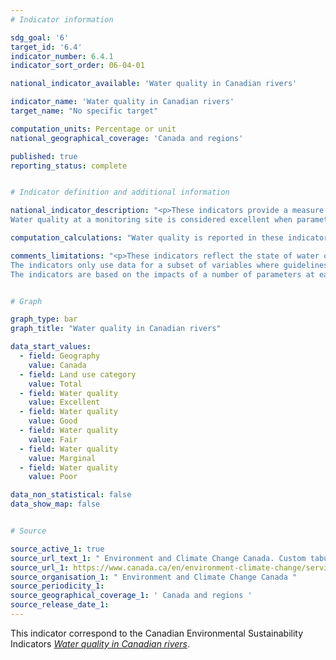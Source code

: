 ```yaml
---
# Indicator information

sdg_goal: '6'
target_id: '6.4'
indicator_number: 6.4.1
indicator_sort_order: 06-04-01

national_indicator_available: 'Water quality in Canadian rivers'

indicator_name: 'Water quality in Canadian rivers'
target_name: "No specific target"

computation_units: Percentage or unit
national_geographical_coverage: 'Canada and regions'

published: true
reporting_status: complete


# Indicator definition and additional information

national_indicator_description: "<p>These indicators provide a measure of the ability of river water across Canada to support plants and animals. At each monitoring site, specific water quality data are compared to water quality guidelines to create a rating for the site. If measured water quality remains within the guidelines, it can maintain a healthy ecosystem.<br><br>
Water quality at a monitoring site is considered excellent when parameters in a river almost always meet their guidelines. Conversely, water quality is rated poor when parameters usually do not meet their guidelines, sometimes by a wide margin. ((<em>Environment and climate change Canada (ECCC)</em>)</p>"

computation_calculations: "Water quality is reported in these indicators by measuring a number of chemical and physical properties (parameters) in water. The results for each parameter are compared to its water quality guideline. (<em>ECCC</em>)"

comments_limitations: "<p>These indicators reflect the state of water quality in rivers in southern Canada. Northern Canada is under-represented.<br><br>
The indicators only use data for a subset of variables where guidelines exist. They do not cover all potential water quality issues in Canada.<br><br>
The indicators are based on the impacts of a number of parameters at each site. These concentrations do not show the effect of spills or other transient events unless samples were collected right after the spill happened or their effect on water quality is long-lasting. (<em>ECCC</em>)</p>"


# Graph

graph_type: bar
graph_title: "Water quality in Canadian rivers"

data_start_values:
  - field: Geography
    value: Canada
  - field: Land use category
    value: Total
  - field: Water quality
    value: Excellent
  - field: Water quality
    value: Good
  - field: Water quality
    value: Fair
  - field: Water quality
    value: Marginal
  - field: Water quality
    value: Poor

data_non_statistical: false
data_show_map: false


# Source

source_active_1: true
source_url_text_1: " Environment and Climate Change Canada. Custom tabulation"
source_url_1: https://www.canada.ca/en/environment-climate-change/services/environmental-indicators/water-quality-canadian-rivers.html
source_organisation_1: " Environment and Climate Change Canada "
source_periodicity_1: 
source_geographical_coverage_1: ' Canada and regions '
source_release_date_1: 
---
```

This indicator correspond to the Canadian Environmental Sustainability Indicators <a href="https://www.canada.ca/en/environment-climate-change/services/environmental-indicators/water-quality-canadian-rivers.html"> <em>Water quality in Canadian rivers</em></a>.
